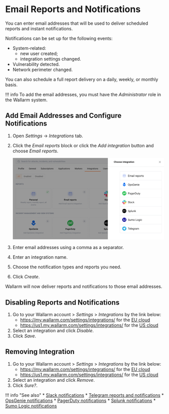 # Email Reports and Notifications

You can enter email addresses that will be used to deliver scheduled reports and instant notifications.

Notifications can be set up for the following events:

* System-related:
  - new user created;
  - integration settings changed.
* Vulnerability detected.
* Network perimeter changed.

You can also schedule a full report delivery on a daily, weekly, or monthly basis.

!!! info
    To add the email addresses, you must have the *Administrator* role in the Wallarm system.


## Add Email Addresses and Configure Notifications

1. Open *Settings* → *Integrations* tab.
2. Click the *Email reports* block or click the *Add integration* button and choose *Email reports*. 

   ![!Adding integration via the button](../../../images/user-guides/settings/add-integration-button.png)
3. Enter email addresses using a comma as a separator.
4. Enter an integration name.
5. Choose the notification types and reports you need.
6. Click *Create*.

Wallarm will now deliver reports and notifications to those email addresses. 


## Disabling Reports and Notifications

1. Go to your Wallarm account > *Settings* > *Integrations* by the link below:
      * https://my.wallarm.com/settings/integrations/ for the [EU cloud](../../../quickstart-en/how-wallarm-works/qs-intro-en.md#eu-cloud)
      * https://us1.my.wallarm.com/settings/integrations/ for the [US cloud](../../../quickstart-en/how-wallarm-works/qs-intro-en.md#us-cloud)
1. Select an integration and click *Disable*.
1. Click *Save*.


## Removing Integration

1. Go to your Wallarm account > *Settings* > *Integrations* by the link below:
      * https://my.wallarm.com/settings/integrations/ for the [EU cloud](../../../quickstart-en/how-wallarm-works/qs-intro-en.md#eu-cloud)
      * https://us1.my.wallarm.com/settings/integrations/ for the [US cloud](../../../quickstart-en/how-wallarm-works/qs-intro-en.md#us-cloud)
1. Select an integration and click *Remove*.
1. Click *Sure?*.

!!! info "See also"
    * [Slack notifications](slack.md)
    * [Telegram reports and notifications](telegram.md)
    * [OpsGenie notifications](opsgenie.md)
    * [PagerDuty notifications](pagerduty.md)
    * [Splunk notifications](splunk.md)
    * [Sumo Logic notifications](sumologic.md)